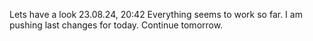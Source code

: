 Lets have a look
23.08.24, 20:42 Everything seems to work so far. I am pushing last changes for today. Continue tomorrow.
